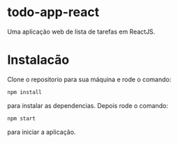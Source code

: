 # todo-app-react
Uma aplicação web de lista de tarefas em ReactJS.

# Instalacão
Clone o repositorio para sua máquina e rode o comando:
``` bash
npm install
```
para instalar as dependencias.
Depois rode o comando:
``` bash
npm start
```
para iniciar a aplicação.
